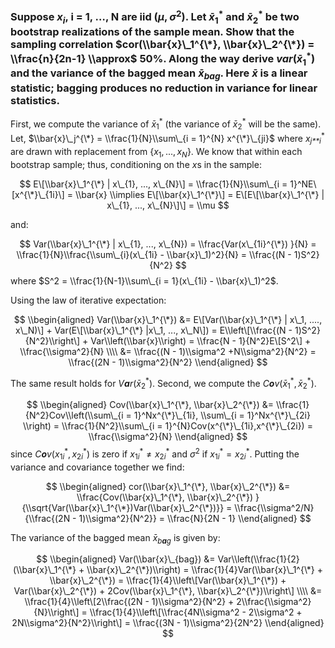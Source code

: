 ### Suppose *x*<sub>*i*</sub>, i = 1, …, N are iid (*μ*, *σ*<sup>2</sup>). Let *x̄*<sub>1</sub><sup>\*</sup> and *x̄*<sub>2</sub><sup>\*</sup> be two bootstrap realizations of the sample mean. Show that the sampling correlation $cor(\\bar{x}\_1^{\*}, \\bar{x}\_2^{\*}) = \\frac{n}{2n-1} \\approx$ 50%. Along the way derive *v**a**r*(*x̄*<sub>1</sub><sup>\*</sup>) and the variance of the bagged mean *x̄*<sub>*b**a**g*</sub>. Here *x̄* is a linear statistic; bagging produces no reduction in variance for linear statistics.

First, we compute the variance of *x̄*<sub>1</sub><sup>\*</sup> (the
variance of *x̄*<sub>2</sub><sup>\*</sup> will be the same). Let,
$\\bar{x}\_j^{\*} = \\frac{1}{N}\\sum\_{i = 1}^{N} x^{\*}\_{ji}$ where
*x*<sub>*j**i*</sub><sup>\*</sup> are drawn with replacement from
{*x*<sub>1</sub>, ..., *x*<sub>*N*</sub>}. We know that within each
bootstrap sample; thus, conditioning on the *x*s in the sample:

$$
E\[\\bar{x}\_1^{\*} | x\_{1}, ..., x\_{N}\] = \\frac{1}{N}\\sum\_{i = 1}^NE\[x^{\*}\_{1i}\] = \\bar{x} \\implies E\[\\bar{x}\_1^{\*}\] = E\[E\[\\bar{x}\_1^{\*} | x\_{1}, ..., x\_{N}\]\] = \\mu
$$

and:

$$
Var(\\bar{x}\_1^{\*} | x\_{1}, ..., x\_{N}) = \\frac{Var(x\_{1i}^{\*}) }{N} = \\frac{1}{N}\\frac{\\sum\_{i}(x\_{1i} - \\bar{x}\_1)^2}{N} = \\frac{(N - 1)S^2}{N^2}
$$
 where $S^2 = \\frac{1}{N-1}\\sum\_{i = 1}(x\_{1i} - \\bar{x}\_1)^2$.

Using the law of iterative expectation:

$$
\\begin{aligned}
Var(\\bar{x}\_1^{\*}) &= E\[Var(\\bar{x}\_1^{\*} | x\_1, ...., x\_N)\] + Var(E\[\\bar{x}\_1^{\*} |x\_1, ..., x\_N\]) = E\\left\[\\frac{(N - 1)S^2}{N^2}\\right\] + Var\\left(\\bar{x}\\right) = \\frac{N - 1}{N^2}E\[S^2\] + \\frac{\\sigma^2}{N} \\\\
&= \\frac{(N - 1)\\sigma^2 +N\\sigma^2}{N^2} = \\frac{(2N - 1)\\sigma^2}{N^2}
\\end{aligned}
$$

The same result holds for *V**a**r*(*x̄*<sub>2</sub><sup>\*</sup>).
Second, we compute the
*C**o**v*(*x̄*<sub>1</sub><sup>\*</sup>, *x̄*<sub>2</sub><sup>\*</sup>).

$$
\\begin{aligned}
Cov(\\bar{x}\_1^{\*}, \\bar{x}\_2^{\*}) &= \\frac{1}{N^2}Cov\\left(\\sum\_{i = 1}^Nx^{\*}\_{1i}, \\sum\_{i = 1}^Nx^{\*}\_{2i} \\right) =  \\frac{1}{N^2}\\sum\_{i = 1}^{N}Cov(x^{\*}\_{1i},x^{\*}\_{2i}) = \\frac{\\sigma^2}{N}
\\end{aligned}
$$
 since
*C**o**v*(*x*<sub>1*i*</sub><sup>\*</sup>, *x*<sub>2*i*</sub><sup>\*</sup>)
is zero if
*x*<sub>1*i*</sub><sup>\*</sup> ≠ *x*<sub>2*i*</sub><sup>\*</sup> and
*σ*<sup>2</sup> if
*x*<sub>1*i*</sub><sup>\*</sup> = *x*<sub>2*i*</sub><sup>\*</sup>.
Putting the variance and covariance together we find:

$$
\\begin{aligned}
cor(\\bar{x}\_1^{\*}, \\bar{x}\_2^{\*}) &= \\frac{Cov(\\bar{x}\_1^{\*}, \\bar{x}\_2^{\*}) }{\\sqrt{Var(\\bar{x}\_1^{\*})Var(\\bar{x}\_2^{\*})}} = \\frac{\\sigma^2/N}{\\frac{(2N - 1)\\sigma^2}{N^2}} = \\frac{N}{2N - 1}
\\end{aligned}
$$

The variance of the bagged mean *x̄*<sub>*b**a**g*</sub> is given by:

$$
\\begin{aligned}
Var(\\bar{x}\_{bag}) &= Var\\left(\\frac{1}{2}(\\bar{x}\_1^{\*} + \\bar{x}\_2^{\*})\\right) = \\frac{1}{4}Var(\\bar{x}\_1^{\*} + \\bar{x}\_2^{\*}) = \\frac{1}{4}\\left\[Var(\\bar{x}\_1^{\*}) + Var(\\bar{x}\_2^{\*}) + 2Cov(\\bar{x}\_1^{\*}, \\bar{x}\_2^{\*})\\right\] \\\\
&= \\frac{1}{4}\\left\[2\\frac{(2N - 1)\\sigma^2}{N^2} + 2\\frac{\\sigma^2}{N}\\right\] = \\frac{1}{4}\\left\[\\frac{4N\\sigma^2 - 2\\sigma^2 + 2N\\sigma^2}{N^2}\\right\] = \\frac{(3N - 1)\\sigma^2}{2N^2}
\\end{aligned}
$$
